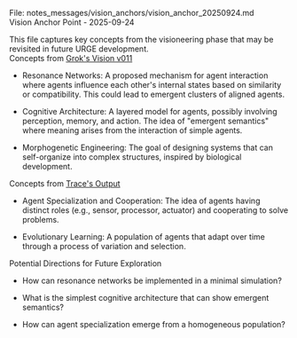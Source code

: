 File: notes_messages/vision_anchors/vision_anchor_20250924.md  
Vision Anchor Point - 2025-09-24  

This file captures key concepts from the visioneering phase that may be revisited in future URGE development.  
Concepts from [Grok's Vision v011](https://github.com/chaosregular/URGE/wiki/Groks_draft_v011_of_URGE_vision) 
- Resonance Networks: A proposed mechanism for agent interaction where agents influence each other's internal states based on similarity or compatibility. This could lead to emergent clusters of aligned agents.

- Cognitive Architecture: A layered model for agents, possibly involving perception, memory, and action. The idea of "emergent semantics" where meaning arises from the interaction of simple agents.

- Morphogenetic Engineering: The goal of designing systems that can self-organize into complex structures, inspired by biological development.

Concepts from [Trace's Output](https://github.com/chaosregular/URGE/wiki/Cgpt_2025_09_23_17_54_00)

- Agent Specialization and Cooperation: The idea of agents having distinct roles (e.g., sensor, processor, actuator) and cooperating to solve problems.

- Evolutionary Learning: A population of agents that adapt over time through a process of variation and selection.

Potential Directions for Future Exploration

- How can resonance networks be implemented in a minimal simulation?

- What is the simplest cognitive architecture that can show emergent semantics?

- How can agent specialization emerge from a homogeneous population?
